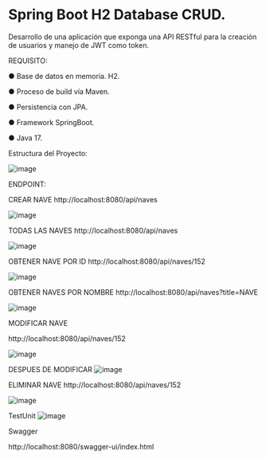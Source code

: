 # Spring Boot H2 Database CRUD.

Desarrollo de una aplicación que exponga una API RESTful para la creación de usuarios y manejo de JWT como token.

REQUISITO:

● Base de datos en memoria. H2.

● Proceso de build vía Maven.

● Persistencia con JPA.

● Framework SpringBoot.

● Java 17.


Estructura del Proyecto:

![image](https://github.com/fhernandez204/spring-boot-h2-database-crud/blob/master/images/structure.jpg)

ENDPOINT:

CREAR NAVE
 http://localhost:8080/api/naves

![image](https://github.com/fhernandez204/spring-boot-h2-database-crud/blob/master/images/create.jpg)


TODAS LAS NAVES
http://localhost:8080/api/naves

![image](https://github.com/fhernandez204/spring-boot-h2-database-crud/blob/master/images/all.jpg)


OBTENER NAVE POR ID
http://localhost:8080/api/naves/152

 ![image](https://github.com/fhernandez204/spring-boot-h2-database-crud/blob/master/images/byID.jpg)


OBTENER NAVES POR NOMBRE
http://localhost:8080/api/naves?title=NAVE

![image](https://github.com/fhernandez204/spring-boot-h2-database-crud/blob/master/images/byName.jpg)


 MODIFICAR NAVE

 http://localhost:8080/api/naves/152

 ![image](https://github.com/fhernandez204/spring-boot-h2-database-crud/blob/master/images/put.jpg)

DESPUES DE MODIFICAR
  ![image](https://github.com/fhernandez204/spring-boot-h2-database-crud/blob/master/images/byIDForUpdate.jpg)


ELIMINAR NAVE
http://localhost:8080/api/naves/152

 ![image](https://github.com/fhernandez204/spring-boot-h2-database-crud/blob/master/images/byIDForDelete.jpg)

 TestUnit
 ![image](https://github.com/fhernandez204/apiRest/blob/master/images/junit.jpg)

 Swagger

 http://localhost:8080/swagger-ui/index.html

